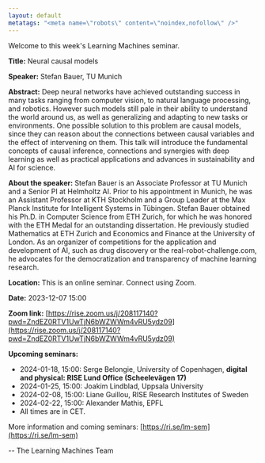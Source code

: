 ```yaml
---
layout: default
metatags: "<meta name=\"robots\" content=\"noindex,nofollow\" />"
---
```

 
Welcome to this week's Learning Machines seminar.

**Title:** Neural causal models

**Speaker:** Stefan Bauer, TU Munich

**Abstract:** Deep neural networks have achieved outstanding success in many tasks ranging from computer vision, to natural language processing, and robotics. However such models still pale in their ability to understand the world around us, as well as generalizing and adapting to new tasks or environments. One possible solution to this problem are causal models, since they can reason about the connections between causal variables and the effect of intervening on them. This talk will introduce the fundamental concepts of causal inference, connections and synergies with deep learning as well as practical applications and advances in sustainability and AI for science.

**About the speaker:** Stefan Bauer is an Associate Professor at TU Munich and a Senior PI at Helmholtz AI. Prior to his appointment in Munich, he was an Assistant Professor at KTH Stockholm and a Group Leader at the Max Planck Institute for Intelligent Systems in Tübingen. Stefan Bauer obtained his Ph.D. in Computer Science from ETH Zurich, for which he was honored with the ETH Medal for an outstanding dissertation. He previously studied Mathematics at ETH Zurich and Economics and Finance at the University of London. As an organizer of competitions for the application and development of AI, such as drug discovery or the real-robot-challenge.com, he advocates for the democratization and transparency of machine learning research.

**Location:** This is an online seminar. Connect using Zoom.

**Date:** 2023-12-07 15:00

**Zoom link:** [https://rise.zoom.us/j/208117140?pwd=ZndEZ0RTV1UwTjN6bWZWWm4vRU5ydz09](https://rise.zoom.us/j/208117140?pwd=ZndEZ0RTV1UwTjN6bWZWWm4vRU5ydz09)

**Upcoming seminars:**

* 2024-01-18, 15:00: Serge Belongie, University of Copenhagen, **digital and physical: RISE Lund Office (Scheelevägen 17)**
* 2024-01-25, 15:00: Joakim Lindblad, Uppsala University
* 2024-02-08, 15:00: Liane Guillou, RISE Research Institutes of Sweden
* 2024-02-22, 15:00: Alexander Mathis, EPFL
* All times are in CET.

More information and coming seminars: [https://ri.se/lm-sem](https://ri.se/lm-sem)

-- The Learning Machines Team

